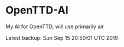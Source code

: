# OpenTTD-AI
My AI for OpenTTD, will use primarily air

Latest backup: Sun Sep 15 20:50:01 UTC 2019

